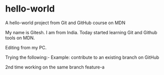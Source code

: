 # hello-world
A hello-world project from Git and GitHub course on MDN

My name is Gitesh. I am from India. Today started learning Git and Github tools on MDN.

Editing from my PC.

Trying the following:-
Example: contribute to an existing branch on GitHub

2nd time working on the same branch feature-a
